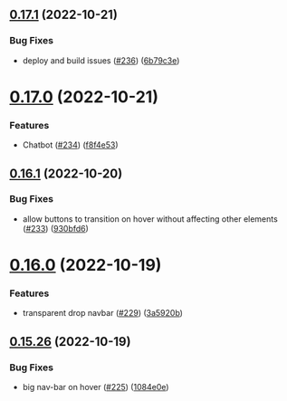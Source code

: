 ## [0.17.1](https://github.com/thecyberworld/thecyberhub.org/compare/v0.17.0...v0.17.1) (2022-10-21)


### Bug Fixes

* deploy and build issues ([#236](https://github.com/thecyberworld/thecyberhub.org/issues/236)) ([6b79c3e](https://github.com/thecyberworld/thecyberhub.org/commit/6b79c3eb21e202f1e3c8fe55140cd79a631c0d30))



# [0.17.0](https://github.com/thecyberworld/thecyberhub.org/compare/v0.16.1...v0.17.0) (2022-10-21)


### Features

* Chatbot ([#234](https://github.com/thecyberworld/thecyberhub.org/issues/234)) ([f8f4e53](https://github.com/thecyberworld/thecyberhub.org/commit/f8f4e53ac5ee6050f46cc8dd9bf5275875c62b4d))



## [0.16.1](https://github.com/thecyberworld/thecyberhub.org/compare/v0.16.0...v0.16.1) (2022-10-20)


### Bug Fixes

* allow buttons to transition on hover without affecting other elements ([#233](https://github.com/thecyberworld/thecyberhub.org/issues/233)) ([930bfd6](https://github.com/thecyberworld/thecyberhub.org/commit/930bfd660029011d5624f83797b7ea2db6397a29))



# [0.16.0](https://github.com/thecyberworld/thecyberhub.org/compare/v0.15.26...v0.16.0) (2022-10-19)


### Features

* transparent drop navbar ([#229](https://github.com/thecyberworld/thecyberhub.org/issues/229)) ([3a5920b](https://github.com/thecyberworld/thecyberhub.org/commit/3a5920bd567be3423b22078a38bdd4ed333da276))



## [0.15.26](https://github.com/thecyberworld/thecyberhub.org/compare/v0.15.25...v0.15.26) (2022-10-19)


### Bug Fixes

* big nav-bar on hover ([#225](https://github.com/thecyberworld/thecyberhub.org/issues/225)) ([1084e0e](https://github.com/thecyberworld/thecyberhub.org/commit/1084e0e2b1c089ae896dcf910cda5f30ad6f3a5a))



